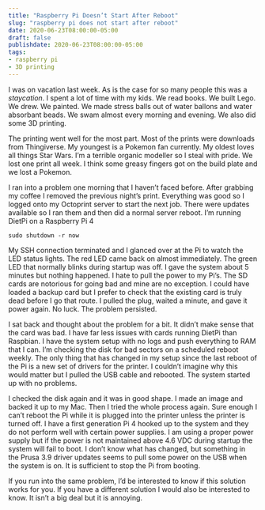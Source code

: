 ```yaml
---
title: "Raspberry Pi Doesn’t Start After Reboot"
slug: "raspberry pi does not start after reboot"
date: 2020-06-23T08:00:00-05:00
draft: false
publishdate: 2020-06-23T08:00:00-05:00
tags:
- raspberry pi
- 3D printing
---
```


I was on vacation last week. As is the case for so many people this was a *staycation*. I spent a lot of time with my kids. We read books. We built Lego. We drew. We painted. We made stress balls out of water ballons and water absorbant beads. We swam almost every morning and evening. We also did some 3D printing.

The printing went well for the most part. Most of the prints were downloads from Thingiverse. My youngest is a Pokemon fan currently. My oldest loves all things Star Wars. I’m a terrible organic modeller so I steal with pride. We lost one print all week. I think some greasy fingers got on the build plate and we lost a Pokemon.

I ran into a problem one morning that I haven’t faced before. After grabbing my coffee I removed the previous night’s print. Everything was good so I logged onto my Octoprint server to start the next job. There were updates available so I ran them and then did a normal server reboot. I’m running DietPi on a Raspberry Pi 4

```
sudo shutdown -r now
```

My SSH connection terminated and I glanced over at the Pi to watch the LED status lights. The red LED came back on almost immediately. The green LED that normally blinks during startup was off. I gave the system about 5 minutes but nothing happened. I hate to pull the power to my Pi’s. The SD cards are notorious for going bad and mine are no exception. I could have loaded a backup card but I prefer to check that the existing card is truly dead before I go that route. I pulled the plug, waited a minute, and gave it power again. No luck. The problem persisted.

I sat back and thought about the problem for a bit. It didn’t make sense that the card was bad. I have far less issues with cards running DietPi than Raspbian. I have the system setup with no logs and push everything to RAM that I can. I’m checking the disk for bad sectors on a scheduled reboot weekly. The only thing that has changed in my setup since the last reboot of the Pi is a new set of drivers for the printer. I couldn’t imagine why this would matter but I pulled the USB cable and rebooted. The system started up with no problems.

I checked the disk again and it was in good shape. I made an image and backed it up to my Mac. Then I tried the whole process again. Sure enough I can’t reboot the Pi while it is plugged into the printer unless the printer is turned off. I have a first generation Pi 4 hooked up to the system and they do not perform well with certain power supplies. I am using a proper power supply but if the power is not maintained above 4.6 VDC during startup the system will fail to boot. I don’t know what has changed, but something in the Prusa 3.9 driver updates seems to pull some power on the USB when the system is on. It is sufficient to stop the Pi from booting.

If you run into the same problem, I’d be interested to know if this solution works for you. If you have a different solution I would also be interested to know. It isn’t a big deal but it is annoying.
